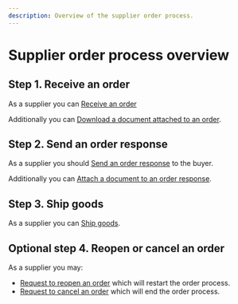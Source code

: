 ```yaml
---
description: Overview of the supplier order process.
---
```


# Supplier order process overview

## Step 1. Receive an order

As a supplier you can [Receive an order](webhook/)

Additionally you can [Download a document attached to an order](webhook/download-document.md).

## Step 2. Send an order response

As a supplier you should [Send an order response](send-order-response/) to the buyer.

Additionally you can [Attach a document to an order response](send-order-response/attach-document.md).

## Step 3. Ship goods

As a supplier you can [Ship goods](ship-goods.md).

## Optional step 4. Reopen or cancel an order

As a supplier you may:

* [Request to reopen an order](request-reopen.md) which will restart the order process.
* [Request to cancel an order](../buyer/request-cancel.md) which will end the order process.

